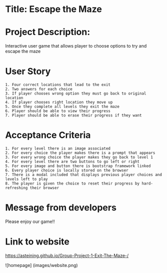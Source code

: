# Title: Escape the Maze

# Project Description:
  Interactive user game that allows player to choose options to try and escape the maze

  # User Story 
    1. Four correct locations that lead to the exit
    2. Two answers for each choice
    3. If player chooses wrong option they must go back to original location
    4. If player chooses right location they move up
    5. Once they complete all levels they exit the maze
    6. Player should be able to view their progress
    7. Player should be able to erase their progress if they want

 # Acceptance Criteria
    1. For every level there is an image associated
    2. For every choice the player makes there is a prompt that appears
    3. For every wrong choice the player makes they go back to level 1
    4. For every level there are two buttons to go left or right
    5. For every image and button there is bootstrap framework linked
    6. Every player choice is locally stored on the browser
    7. There is a modal included that displays previous player choices and levels left to play
    8. The player is given the choice to reset their progress by hard-refreshing their browser
  
# Message from developers
  Please enjoy our game!!

# Link to website
https://asteining.github.io/Group-Project-1-Exit-The-Maze-/


![homepage] (images/website.png)